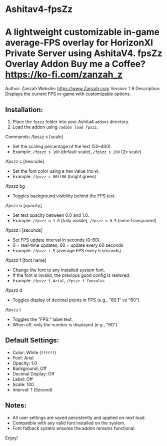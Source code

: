 # Ashitav4-fpsZz
A lightweight customizable in-game average-FPS overlay for HorizonXI Private Server using AshitaV4.
fpsZz Overlay Addon
Buy me a Coffee?
https://ko-fi.com/zanzah_z
====================

Author: Zanzah
Website: https://www.Zanzah.com
Version: 1.9
Description: Displays the current FPS in-game with customizable options.

Installation:
-------------
1. Place the `fpszz` folder into your Ashita4 `addons` directory.
2. Load the addon using `/addon load fpszz`.

Commands:
/fpszz s [scale]
- Set the scaling percentage of the text (50–400).
- Example: `/fpszz s 100` (default scale), `/fpszz s 200` (2x scale)

/fpszz c [hexcode]
- Set the font color using a hex value (no `#`).
- Example: `/fpszz c 00ff00` (bright green)

/fpszz bg
- Toggles background visibility behind the FPS text.

/fpszz o [opacity]
- Set text opacity between 0.0 and 1.0.
- Example: `/fpszz o 1.0` (fully visible), `/fpszz o 0.5` (semi-transparent)

/fpszz i [seconds]
- Set FPS update interval in seconds (0–60).
- 0 = real-time updates, 60 = update every 60 seconds
- Example: `/fpszz i 5` (average FPS every 5 seconds)

/fpszz f [font name]
- Change the font to any installed system font.
- If the font is invalid, the previous good config is restored.
- Example: `/fpszz f Arial`, `/fpszz f Consolas`

/fpszz d
- Toggles display of decimal points in FPS (e.g., "60.1" vs "60")

/fpszz t
- Toggles the "FPS:" label text.
- When off, only the number is displayed (e.g., "60")

Default Settings:
-----------------
- Color: White (`ffffff`)
- Font: Arial
- Opacity: 1.0
- Background: Off
- Decimal Display: Off
- Label: Off
- Scale: 100
- Interval: 1 (Second)

Notes:
------
- All user settings are saved persistently and applied on next load.
- Compatible with any valid font installed on the system.
- Font fallback system ensures the addon remains functional.

Enjoy!
